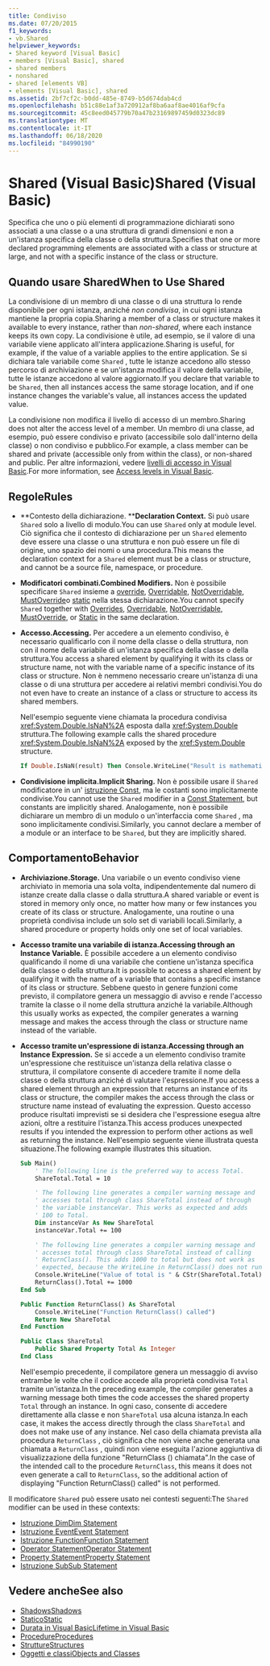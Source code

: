 ```yaml
---
title: Condiviso
ms.date: 07/20/2015
f1_keywords:
- vb.Shared
helpviewer_keywords:
- Shared keyword [Visual Basic]
- members [Visual Basic], shared
- shared members
- nonshared
- shared [elements VB]
- elements [Visual Basic], shared
ms.assetid: 2bf7cf2c-b0dd-485e-8749-b5d674dab4cd
ms.openlocfilehash: b51c88e1af3a720912af8ba6aaf8ae4016af9cfa
ms.sourcegitcommit: 45c8eed045779b70a47b23169897459d0323dc89
ms.translationtype: MT
ms.contentlocale: it-IT
ms.lasthandoff: 06/18/2020
ms.locfileid: "84990190"
---
```

# <a name="shared-visual-basic"></a><span data-ttu-id="e5a0b-102">Shared (Visual Basic)</span><span class="sxs-lookup"><span data-stu-id="e5a0b-102">Shared (Visual Basic)</span></span>

<span data-ttu-id="e5a0b-103">Specifica che uno o più elementi di programmazione dichiarati sono associati a una classe o a una struttura di grandi dimensioni e non a un'istanza specifica della classe o della struttura.</span><span class="sxs-lookup"><span data-stu-id="e5a0b-103">Specifies that one or more declared programming elements are associated with a class or structure at large, and not with a specific instance of the class or structure.</span></span>

## <a name="when-to-use-shared"></a><span data-ttu-id="e5a0b-104">Quando usare Shared</span><span class="sxs-lookup"><span data-stu-id="e5a0b-104">When to Use Shared</span></span>

<span data-ttu-id="e5a0b-105">La condivisione di un membro di una classe o di una struttura lo rende disponibile per ogni istanza, anziché *non condivisa*, in cui ogni istanza mantiene la propria copia.</span><span class="sxs-lookup"><span data-stu-id="e5a0b-105">Sharing a member of a class or structure makes it available to every instance, rather than *non-shared*, where each instance keeps its own copy.</span></span> <span data-ttu-id="e5a0b-106">La condivisione è utile, ad esempio, se il valore di una variabile viene applicato all'intera applicazione.</span><span class="sxs-lookup"><span data-stu-id="e5a0b-106">Sharing is useful, for example, if the value of a variable applies to the entire application.</span></span> <span data-ttu-id="e5a0b-107">Se si dichiara tale variabile come `Shared` , tutte le istanze accedono allo stesso percorso di archiviazione e se un'istanza modifica il valore della variabile, tutte le istanze accedono al valore aggiornato.</span><span class="sxs-lookup"><span data-stu-id="e5a0b-107">If you declare that variable to be `Shared`, then all instances access the same storage location, and if one instance changes the variable's value, all instances access the updated value.</span></span>

<span data-ttu-id="e5a0b-108">La condivisione non modifica il livello di accesso di un membro.</span><span class="sxs-lookup"><span data-stu-id="e5a0b-108">Sharing does not alter the access level of a member.</span></span> <span data-ttu-id="e5a0b-109">Un membro di una classe, ad esempio, può essere condiviso e privato (accessibile solo dall'interno della classe) o non condiviso e pubblico.</span><span class="sxs-lookup"><span data-stu-id="e5a0b-109">For example, a class member can be shared and private (accessible only from within the class), or non-shared and public.</span></span> <span data-ttu-id="e5a0b-110">Per altre informazioni, vedere [livelli di accesso in Visual Basic](../../programming-guide/language-features/declared-elements/access-levels.md).</span><span class="sxs-lookup"><span data-stu-id="e5a0b-110">For more information, see [Access levels in Visual Basic](../../programming-guide/language-features/declared-elements/access-levels.md).</span></span>

## <a name="rules"></a><span data-ttu-id="e5a0b-111">Regole</span><span class="sxs-lookup"><span data-stu-id="e5a0b-111">Rules</span></span>

- <span data-ttu-id="e5a0b-112">\*\*Contesto della dichiarazione. \*\*</span><span class="sxs-lookup"><span data-stu-id="e5a0b-112">**Declaration Context.**</span></span> <span data-ttu-id="e5a0b-113">Si può usare `Shared` solo a livello di modulo.</span><span class="sxs-lookup"><span data-stu-id="e5a0b-113">You can use `Shared` only at module level.</span></span> <span data-ttu-id="e5a0b-114">Ciò significa che il contesto di dichiarazione per un `Shared` elemento deve essere una classe o una struttura e non può essere un file di origine, uno spazio dei nomi o una procedura.</span><span class="sxs-lookup"><span data-stu-id="e5a0b-114">This means the declaration context for a `Shared` element must be a class or structure, and cannot be a source file, namespace, or procedure.</span></span>

- <span data-ttu-id="e5a0b-115">**Modificatori combinati.**</span><span class="sxs-lookup"><span data-stu-id="e5a0b-115">**Combined Modifiers.**</span></span> <span data-ttu-id="e5a0b-116">Non è possibile specificare `Shared` insieme a [override](overrides.md), [Overridable](overridable.md), [NotOverridable](notoverridable.md), [MustOverride](mustoverride.md)o [static](static.md) nella stessa dichiarazione.</span><span class="sxs-lookup"><span data-stu-id="e5a0b-116">You cannot specify `Shared` together with [Overrides](overrides.md), [Overridable](overridable.md), [NotOverridable](notoverridable.md), [MustOverride](mustoverride.md), or [Static](static.md) in the same declaration.</span></span>

- <span data-ttu-id="e5a0b-117">**Accesso.**</span><span class="sxs-lookup"><span data-stu-id="e5a0b-117">**Accessing.**</span></span> <span data-ttu-id="e5a0b-118">Per accedere a un elemento condiviso, è necessario qualificarlo con il nome della classe o della struttura, non con il nome della variabile di un'istanza specifica della classe o della struttura.</span><span class="sxs-lookup"><span data-stu-id="e5a0b-118">You access a shared element by qualifying it with its class or structure name, not with the variable name of a specific instance of its class or structure.</span></span> <span data-ttu-id="e5a0b-119">Non è nemmeno necessario creare un'istanza di una classe o di una struttura per accedere ai relativi membri condivisi.</span><span class="sxs-lookup"><span data-stu-id="e5a0b-119">You do not even have to create an instance of a class or structure to access its shared members.</span></span>

     <span data-ttu-id="e5a0b-120">Nell'esempio seguente viene chiamata la procedura condivisa <xref:System.Double.IsNaN%2A> esposta dalla <xref:System.Double> struttura.</span><span class="sxs-lookup"><span data-stu-id="e5a0b-120">The following example calls the shared procedure <xref:System.Double.IsNaN%2A> exposed by the <xref:System.Double> structure.</span></span>

     ```vb
     If Double.IsNaN(result) Then Console.WriteLine("Result is mathematically undefined.")
     ```

- <span data-ttu-id="e5a0b-121">**Condivisione implicita.**</span><span class="sxs-lookup"><span data-stu-id="e5a0b-121">**Implicit Sharing.**</span></span> <span data-ttu-id="e5a0b-122">Non è possibile usare il `Shared` modificatore in un' [istruzione Const](../statements/const-statement.md), ma le costanti sono implicitamente condivise.</span><span class="sxs-lookup"><span data-stu-id="e5a0b-122">You cannot use the `Shared` modifier in a [Const Statement](../statements/const-statement.md), but constants are implicitly shared.</span></span> <span data-ttu-id="e5a0b-123">Analogamente, non è possibile dichiarare un membro di un modulo o un'interfaccia come `Shared` , ma sono implicitamente condivisi.</span><span class="sxs-lookup"><span data-stu-id="e5a0b-123">Similarly, you cannot declare a member of a module or an interface to be `Shared`, but they are implicitly shared.</span></span>

## <a name="behavior"></a><span data-ttu-id="e5a0b-124">Comportamento</span><span class="sxs-lookup"><span data-stu-id="e5a0b-124">Behavior</span></span>

- <span data-ttu-id="e5a0b-125">**Archiviazione.**</span><span class="sxs-lookup"><span data-stu-id="e5a0b-125">**Storage.**</span></span> <span data-ttu-id="e5a0b-126">Una variabile o un evento condiviso viene archiviato in memoria una sola volta, indipendentemente dal numero di istanze create dalla classe o dalla struttura.</span><span class="sxs-lookup"><span data-stu-id="e5a0b-126">A shared variable or event is stored in memory only once, no matter how many or few instances you create of its class or structure.</span></span> <span data-ttu-id="e5a0b-127">Analogamente, una routine o una proprietà condivisa include un solo set di variabili locali.</span><span class="sxs-lookup"><span data-stu-id="e5a0b-127">Similarly, a shared procedure or property holds only one set of local variables.</span></span>

- <span data-ttu-id="e5a0b-128">**Accesso tramite una variabile di istanza.**</span><span class="sxs-lookup"><span data-stu-id="e5a0b-128">**Accessing through an Instance Variable.**</span></span> <span data-ttu-id="e5a0b-129">È possibile accedere a un elemento condiviso qualificando il nome di una variabile che contiene un'istanza specifica della classe o della struttura.</span><span class="sxs-lookup"><span data-stu-id="e5a0b-129">It is possible to access a shared element by qualifying it with the name of a variable that contains a specific instance of its class or structure.</span></span> <span data-ttu-id="e5a0b-130">Sebbene questo in genere funzioni come previsto, il compilatore genera un messaggio di avviso e rende l'accesso tramite la classe o il nome della struttura anziché la variabile.</span><span class="sxs-lookup"><span data-stu-id="e5a0b-130">Although this usually works as expected, the compiler generates a warning message and makes the access through the class or structure name instead of the variable.</span></span>

- <span data-ttu-id="e5a0b-131">**Accesso tramite un'espressione di istanza.**</span><span class="sxs-lookup"><span data-stu-id="e5a0b-131">**Accessing through an Instance Expression.**</span></span> <span data-ttu-id="e5a0b-132">Se si accede a un elemento condiviso tramite un'espressione che restituisce un'istanza della relativa classe o struttura, il compilatore consente di accedere tramite il nome della classe o della struttura anziché di valutare l'espressione.</span><span class="sxs-lookup"><span data-stu-id="e5a0b-132">If you access a shared element through an expression that returns an instance of its class or structure, the compiler makes the access through the class or structure name instead of evaluating the expression.</span></span> <span data-ttu-id="e5a0b-133">Questo accesso produce risultati imprevisti se si desidera che l'espressione esegua altre azioni, oltre a restituire l'istanza.</span><span class="sxs-lookup"><span data-stu-id="e5a0b-133">This access produces unexpected results if you intended the expression to perform other actions as well as returning the instance.</span></span> <span data-ttu-id="e5a0b-134">Nell'esempio seguente viene illustrata questa situazione.</span><span class="sxs-lookup"><span data-stu-id="e5a0b-134">The following example illustrates this situation.</span></span>
  
    ```vb
    Sub Main()
        ' The following line is the preferred way to access Total.
        ShareTotal.Total = 10

        ' The following line generates a compiler warning message and
        ' accesses total through class ShareTotal instead of through
        ' the variable instanceVar. This works as expected and adds
        ' 100 to Total.
        Dim instanceVar As New ShareTotal
        instanceVar.Total += 100

        ' The following line generates a compiler warning message and
        ' accesses total through class ShareTotal instead of calling
        ' ReturnClass(). This adds 1000 to total but does not work as
        ' expected, because the WriteLine in ReturnClass() does not run.
        Console.WriteLine("Value of total is " & CStr(ShareTotal.Total))
        ReturnClass().Total += 1000
    End Sub

    Public Function ReturnClass() As ShareTotal
        Console.WriteLine("Function ReturnClass() called")
        Return New ShareTotal
    End Function

    Public Class ShareTotal
        Public Shared Property Total As Integer
    End Class
    ```

     <span data-ttu-id="e5a0b-135">Nell'esempio precedente, il compilatore genera un messaggio di avviso entrambe le volte che il codice accede alla proprietà condivisa `Total` tramite un'istanza.</span><span class="sxs-lookup"><span data-stu-id="e5a0b-135">In the preceding example, the compiler generates a warning message both times the code accesses the shared property `Total` through an instance.</span></span> <span data-ttu-id="e5a0b-136">In ogni caso, consente di accedere direttamente alla classe e non `ShareTotal` usa alcuna istanza.</span><span class="sxs-lookup"><span data-stu-id="e5a0b-136">In each case, it makes the access directly through the class `ShareTotal` and does not make use of any instance.</span></span> <span data-ttu-id="e5a0b-137">Nel caso della chiamata prevista alla procedura `ReturnClass` , ciò significa che non viene anche generata una chiamata a `ReturnClass` , quindi non viene eseguita l'azione aggiuntiva di visualizzazione della funzione "ReturnClass () chiamata".</span><span class="sxs-lookup"><span data-stu-id="e5a0b-137">In the case of the intended call to the procedure `ReturnClass`, this means it does not even generate a call to `ReturnClass`, so the additional action of displaying "Function ReturnClass() called" is not performed.</span></span>

<span data-ttu-id="e5a0b-138">Il modificatore `Shared` può essere usato nei contesti seguenti:</span><span class="sxs-lookup"><span data-stu-id="e5a0b-138">The `Shared` modifier can be used in these contexts:</span></span>

- [<span data-ttu-id="e5a0b-139">Istruzione Dim</span><span class="sxs-lookup"><span data-stu-id="e5a0b-139">Dim Statement</span></span>](../statements/dim-statement.md)
- [<span data-ttu-id="e5a0b-140">Istruzione Event</span><span class="sxs-lookup"><span data-stu-id="e5a0b-140">Event Statement</span></span>](../statements/event-statement.md)
- [<span data-ttu-id="e5a0b-141">Istruzione Function</span><span class="sxs-lookup"><span data-stu-id="e5a0b-141">Function Statement</span></span>](../statements/function-statement.md)
- [<span data-ttu-id="e5a0b-142">Operator Statement</span><span class="sxs-lookup"><span data-stu-id="e5a0b-142">Operator Statement</span></span>](../statements/operator-statement.md)
- [<span data-ttu-id="e5a0b-143">Property Statement</span><span class="sxs-lookup"><span data-stu-id="e5a0b-143">Property Statement</span></span>](../statements/property-statement.md)
- [<span data-ttu-id="e5a0b-144">Istruzione Sub</span><span class="sxs-lookup"><span data-stu-id="e5a0b-144">Sub Statement</span></span>](../statements/sub-statement.md)
  
## <a name="see-also"></a><span data-ttu-id="e5a0b-145">Vedere anche</span><span class="sxs-lookup"><span data-stu-id="e5a0b-145">See also</span></span>

- [<span data-ttu-id="e5a0b-146">Shadows</span><span class="sxs-lookup"><span data-stu-id="e5a0b-146">Shadows</span></span>](shadows.md)
- [<span data-ttu-id="e5a0b-147">Statico</span><span class="sxs-lookup"><span data-stu-id="e5a0b-147">Static</span></span>](static.md)
- [<span data-ttu-id="e5a0b-148">Durata in Visual Basic</span><span class="sxs-lookup"><span data-stu-id="e5a0b-148">Lifetime in Visual Basic</span></span>](../../programming-guide/language-features/declared-elements/lifetime.md)
- [<span data-ttu-id="e5a0b-149">Procedure</span><span class="sxs-lookup"><span data-stu-id="e5a0b-149">Procedures</span></span>](../../programming-guide/language-features/procedures/index.md)
- [<span data-ttu-id="e5a0b-150">Strutture</span><span class="sxs-lookup"><span data-stu-id="e5a0b-150">Structures</span></span>](../../programming-guide/language-features/data-types/structures.md)
- [<span data-ttu-id="e5a0b-151">Oggetti e classi</span><span class="sxs-lookup"><span data-stu-id="e5a0b-151">Objects and Classes</span></span>](../../programming-guide/language-features/objects-and-classes/index.md)
